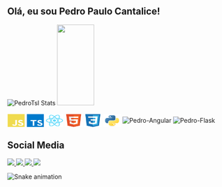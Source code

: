 ## Olá, eu sou Pedro Paulo Cantalice!

<div>  
  <img width="49%" height="195px" src="https://github-readme-stats.vercel.app/api?username=PedroTsI&show_icons=true&count_private=true&hide_border=false&title_color=810CA8&icon_color=810CA8&text_color=c9d1d9&bg_color=282a36" alt="PedroTsI Stats" /> 
  <img width="41%" height="185px" src="https://github-readme-stats.vercel.app/api/top-langs/?username=PedroTsI&layout=compact&hide_border=false&title_color=810CA8&text_color=810CA8&bg_color=282a36" />
</div>

<div style="display: inline_block"><br>
  <img align="center" alt="Pedro-Js" height="30" width="40" src="https://raw.githubusercontent.com/devicons/devicon/master/icons/javascript/javascript-plain.svg">
  <img align="center" alt="Pedro-Ts" height="30" width="40" src="https://raw.githubusercontent.com/devicons/devicon/master/icons/typescript/typescript-plain.svg">
  <img align="center" alt="Pedro-React" height="30" width="40" src="https://raw.githubusercontent.com/devicons/devicon/master/icons/react/react-original.svg">
  <img align="center" alt="Pedro-HTML" height="30" width="40" src="https://raw.githubusercontent.com/devicons/devicon/master/icons/html5/html5-original.svg">
  <img align="center" alt="Pedro-CSS" height="30" width="40" src="https://raw.githubusercontent.com/devicons/devicon/master/icons/css3/css3-original.svg">
  <img align="center" alt="Pedro-Python" height="30" width="40" src="https://raw.githubusercontent.com/devicons/devicon/master/icons/python/python-original.svg">
  <img align="center" alt="Pedro-Angular" height="30" width="40" src="https://cdn.jsdelivr.net/gh/devicons/devicon/icons/angularjs/angularjs-original.svg" />
  <img align="center" alt="Pedro-Flask" height="30" width="40" src="https://cdn.jsdelivr.net/gh/devicons/devicon/icons/flask/flask-original.svg" />
          
</div>
  
  ## Social Media
 
<div> 
  <a href="https://instagram.com/ppcantalice_" target="_blank"><img src="https://img.shields.io/badge/-Instagram-%23E4405F?style=for-the-badge&logo=instagram&logoColor=white" target="_blank">
  </a>
  <a href="https://twitter.com/PedroPP0404" target="_blank"><img src="https://img.shields.io/badge/Twitter-1DA1F2?style=for-the-badge&logo=twitter&logoColor=white"</a>
  <a href = "ppcantalice121@gmail.com"><img src="https://img.shields.io/badge/-Gmail-%23333?style=for-the-badge&logo=gmail&logoColor=white" target="_blank">
  </a>
  <a href="https://www.linkedin.com/in/pedro-paulo-cantalice-7985b3223/" target="_blank"><img src="https://img.shields.io/badge/-LinkedIn-%230077B5?style=for-the-badge&logo=linkedin&logoColor=white" target="_blank">
  </a> 
  
</div>

![Snake animation](https://github.com/PedroTsI/PedroTsI/blob/output/github-contribution-grid-snake.svg)

